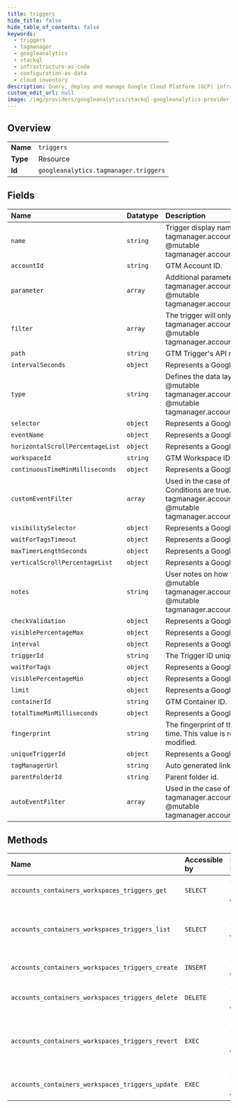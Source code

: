 ```yaml
---
title: triggers
hide_title: false
hide_table_of_contents: false
keywords:
  - triggers
  - tagmanager
  - googleanalytics    
  - stackql
  - infrastructure-as-code
  - configuration-as-data
  - cloud inventory
description: Query, deploy and manage Google Cloud Platform (GCP) infrastructure and resources using SQL
custom_edit_url: null
image: /img/providers/googleanalytics/stackql-googleanalytics-provider-featured-image.png
---
```

  
    

## Overview
<table><tbody>
<tr><td><b>Name</b></td><td><code>triggers</code></td></tr>
<tr><td><b>Type</b></td><td>Resource</td></tr>
<tr><td><b>Id</b></td><td><code>googleanalytics.tagmanager.triggers</code></td></tr>
</tbody></table>

## Fields
| Name | Datatype | Description |
|:-----|:---------|:------------|
| `name` | `string` | Trigger display name. @mutable tagmanager.accounts.containers.workspaces.triggers.create @mutable tagmanager.accounts.containers.workspaces.triggers.update |
| `accountId` | `string` | GTM Account ID. |
| `parameter` | `array` | Additional parameters. @mutable tagmanager.accounts.containers.workspaces.triggers.create @mutable tagmanager.accounts.containers.workspaces.triggers.update |
| `filter` | `array` | The trigger will only fire iff all Conditions are true. @mutable tagmanager.accounts.containers.workspaces.triggers.create @mutable tagmanager.accounts.containers.workspaces.triggers.update |
| `path` | `string` | GTM Trigger's API relative path. |
| `intervalSeconds` | `object` | Represents a Google Tag Manager Parameter. |
| `type` | `string` | Defines the data layer event that causes this trigger. @mutable tagmanager.accounts.containers.workspaces.triggers.create @mutable tagmanager.accounts.containers.workspaces.triggers.update |
| `selector` | `object` | Represents a Google Tag Manager Parameter. |
| `eventName` | `object` | Represents a Google Tag Manager Parameter. |
| `horizontalScrollPercentageList` | `object` | Represents a Google Tag Manager Parameter. |
| `workspaceId` | `string` | GTM Workspace ID. |
| `continuousTimeMinMilliseconds` | `object` | Represents a Google Tag Manager Parameter. |
| `customEventFilter` | `array` | Used in the case of custom event, which is fired iff all Conditions are true. @mutable tagmanager.accounts.containers.workspaces.triggers.create @mutable tagmanager.accounts.containers.workspaces.triggers.update |
| `visibilitySelector` | `object` | Represents a Google Tag Manager Parameter. |
| `waitForTagsTimeout` | `object` | Represents a Google Tag Manager Parameter. |
| `maxTimerLengthSeconds` | `object` | Represents a Google Tag Manager Parameter. |
| `verticalScrollPercentageList` | `object` | Represents a Google Tag Manager Parameter. |
| `notes` | `string` | User notes on how to apply this trigger in the container. @mutable tagmanager.accounts.containers.workspaces.triggers.create @mutable tagmanager.accounts.containers.workspaces.triggers.update |
| `checkValidation` | `object` | Represents a Google Tag Manager Parameter. |
| `visiblePercentageMax` | `object` | Represents a Google Tag Manager Parameter. |
| `interval` | `object` | Represents a Google Tag Manager Parameter. |
| `triggerId` | `string` | The Trigger ID uniquely identifies the GTM Trigger. |
| `waitForTags` | `object` | Represents a Google Tag Manager Parameter. |
| `visiblePercentageMin` | `object` | Represents a Google Tag Manager Parameter. |
| `limit` | `object` | Represents a Google Tag Manager Parameter. |
| `containerId` | `string` | GTM Container ID. |
| `totalTimeMinMilliseconds` | `object` | Represents a Google Tag Manager Parameter. |
| `fingerprint` | `string` | The fingerprint of the GTM Trigger as computed at storage time. This value is recomputed whenever the trigger is modified. |
| `uniqueTriggerId` | `object` | Represents a Google Tag Manager Parameter. |
| `tagManagerUrl` | `string` | Auto generated link to the tag manager UI |
| `parentFolderId` | `string` | Parent folder id. |
| `autoEventFilter` | `array` | Used in the case of auto event tracking. @mutable tagmanager.accounts.containers.workspaces.triggers.create @mutable tagmanager.accounts.containers.workspaces.triggers.update |
## Methods
| Name | Accessible by | Required Params | Description |
|:-----|:--------------|:----------------|:------------|
| `accounts_containers_workspaces_triggers_get` | `SELECT` | `accountsId, containersId, triggersId, workspacesId` | Gets a GTM Trigger. |
| `accounts_containers_workspaces_triggers_list` | `SELECT` | `accountsId, containersId, workspacesId` | Lists all GTM Triggers of a Container. |
| `accounts_containers_workspaces_triggers_create` | `INSERT` | `accountsId, containersId, workspacesId` | Creates a GTM Trigger. |
| `accounts_containers_workspaces_triggers_delete` | `DELETE` | `accountsId, containersId, triggersId, workspacesId` | Deletes a GTM Trigger. |
| `accounts_containers_workspaces_triggers_revert` | `EXEC` | `accountsId, containersId, triggersId, workspacesId` | Reverts changes to a GTM Trigger in a GTM Workspace. |
| `accounts_containers_workspaces_triggers_update` | `EXEC` | `accountsId, containersId, triggersId, workspacesId` | Updates a GTM Trigger. |
